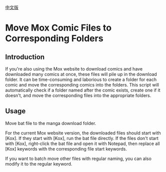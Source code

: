[中文版](./README.md)

# Move Mox Comic Files to Corresponding Folders

## Introduction

If you're also using the Mox website to download comics and have downloaded many comics at once, these files will pile up in the download folder. It can be time-consuming and laborious to create a folder for each comic and move the corresponding comics into the folders. This script will automatically check if a folder named after the comic exists, create one if it doesn't, and move the corresponding files into the appropriate folders.

## Usage
Move bat file to the manga download folder.

For the current Mox website version, the downloaded files should start with [Kox]. If they start with [Kox], run the bat file directly. If the files don't start with [Kox], right-click the bat file and open it with Notepad, then replace all [Kox] keywords with the corresponding file start keywords.

If you want to batch move other files with regular naming, you can also modify it to the regular keyword.

